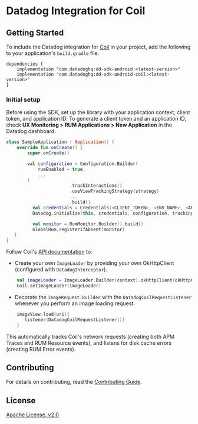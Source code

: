 # Datadog Integration for Coil

## Getting Started 

To include the Datadog integration for [Coil][1] in your project, add the
following to your application's `build.gradle` file.

```
dependencies {
    implementation "com.datadoghq:dd-sdk-android:<latest-version>"
    implementation "com.datadoghq:dd-sdk-android-coil:<latest-version>"
}
```

### Initial setup

Before using the SDK, set up the library with your application
context, client token, and application ID. 
To generate a client token and an application ID, check **UX Monitoring > RUM Applications > New Application**
in the Datadog dashboard.

```kotlin
class SampleApplication : Application() {
    override fun onCreate() {
        super.onCreate()

        val configuration = Configuration.Builder(
            rumEnabled = true,
            ...
        )
                        .trackInteractions()
                        .useViewTrackingStrategy(strategy)
                        ...
                        .build()
          val credentials = Credentials(<CLIENT_TOKEN>, <ENV_NAME>, <APP_VARIANT_NAME>, <APPLICATION_ID>)
          Datadog.initialize(this, credentials, configuration, trackingConsent)

          val monitor = RumMonitor.Builder().build()
          GlobalRum.registerIfAbsent(monitor)
   }
}
```

Follow Coil's [API documentation][2] to:
 
 - Create your own `ImageLoader` by providing your own OkHttpClient (configured with `DatadogInterceptor`).

```kotlin
    val imageLoader = ImageLoader.Builder(context).okHttpClient(okHttpClient).build()
    Coil.setImageLoader(imageLoader)
```

- Decorate the `ImageRequest.Builder` with the `DatadogCoilRequestListener` whenever you perform an image loading request.
 
 ```kotlin
     imageView.load(uri){
        listener(DatadogCoilRequestListener())
     }
 ```

This automatically tracks Coil's network requests (creating both APM Traces and RUM Resource events), and listens for disk cache errors (creating RUM Error events).

## Contributing

For details on contributing, read the 
[Contributing Guide](../CONTRIBUTING.md).

## License

[Apache License, v2.0](../LICENSE)

[1]: https://github.com/coil-kt/coil
[2]: https://coil-kt.github.io/coil/getting_started/
